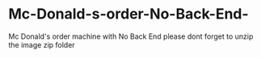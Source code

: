 # Mc-Donald-s-order-No-Back-End-
Mc Donald's order machine with No Back End 
please dont forget to unzip the image zip folder 

